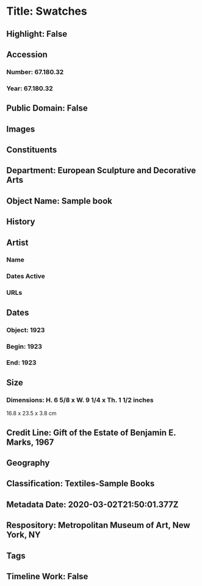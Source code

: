 # Title: Swatches
## Highlight: False
## Accession
### Number: 67.180.32
### Year: 67.180.32
## Public Domain: False
## Images
## Constituents
## Department: European Sculpture and Decorative Arts
## Object Name: Sample book
## History
## Artist
### Name
### Dates Active
### URLs
## Dates
### Object: 1923
### Begin: 1923
### End: 1923
## Size
### Dimensions: H. 6 5/8 x W. 9 1/4 x Th. 1 1/2 inches
16.8 x 23.5 x 3.8 cm
## Credit Line: Gift of the Estate of Benjamin E. Marks, 1967
## Geography
## Classification: Textiles-Sample Books
## Metadata Date: 2020-03-02T21:50:01.377Z
## Respository: Metropolitan Museum of Art, New York, NY
## Tags
## Timeline Work: False